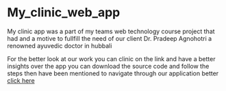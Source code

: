 # My_clinic_web_app
My clinic app was a part of my teams web technology course project that had and a motive to fullfill the need of our client Dr. Pradeep Agnohotri a renowned ayuvedic doctor in hubbali

For the better look at our work you can clinic on the link and have a better insights over the app you can download the source code and follow the steps then have been mentioned to navigate through our application better
[click here](https://github.com/NishanthRN/Clinicfrontend)
